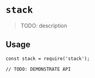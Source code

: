 # `stack`

> TODO: description

## Usage

```
const stack = require('stack');

// TODO: DEMONSTRATE API
```
